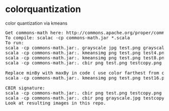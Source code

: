 # colorquantization
color quantization via kmeans

<pre>
Get commons-math here: http://commons.apache.org/proper/commons-math/download_math.cgi
To compile: scalac -cp commons-math.jar *.scala
To run:
scala -cp commons-math.jar:. grayscale jpg test.png grayscale.jpg
scala -cp commons-math.jar:. kmeansimg png test.png test4.png 4
scala -cp commons-math.jar:. kmeansimg png test.png test8.png 8
scala -cp commons-math.jar:. cbir png test.png testcopy.png

Replace minBy with maxBy in code ( use color farthest from cluster centroid, rather than nearest to cluster centroid)
scala -cp commons-math.jar:. kmeansimg png test.png test16.png 16

CBIR signature:
scala -cp commons-math.jar:. cbir png test.png testcopy.png
scala -cp commons-math.jar:. cbir png grayscale.jpg testcopy2.png
Look at resulting images in this repo.


